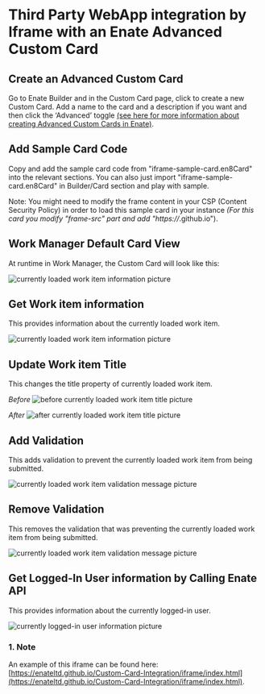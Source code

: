 # Third Party WebApp integration by Iframe with an Enate Advanced Custom Card

## Create an Advanced Custom Card

Go to Enate Builder and in the Custom Card page, click to create a new Custom Card. Add a name to the card and a description if you want and then click the ‘Advanced’ toggle [(see here for more information about creating Advanced Custom Cards in Enate)](https://docs.enate.net/enate-help/builder/builder-2021.1/custom-data-and-custom-card-configuration/super-flexible-cards).

## Add Sample Card Code

Copy and add the sample card code from "iframe-sample-card.en8Card" into the relevant sections. You can also just import "iframe-sample-card.en8Card" in Builder/Card section and play with sample.  

Note: You might need to modify the frame content in your CSP (Content Security Policy) in order to load this sample card in your instance *(For this card you modify "frame-src" part and add "https://*.github.io").

## Work Manager Default Card View

At runtime in Work Manager, the Custom Card will look like this: 

![currently loaded work item information picture](https://enateltd.github.io/Custom-Card-Integration/iframe/docs/default.jpg)

## Get Work item information

This provides information about the currently loaded work item.

![currently loaded work item information picture](https://enateltd.github.io/Custom-Card-Integration/iframe/docs/pkt-info.jpg)

## Update Work item Title 

This changes the title property of currently loaded work item.

*Before*
![before currently loaded work item title picture](https://enateltd.github.io/Custom-Card-Integration/iframe/docs/pkt-title0.jpg)

*After*
![after currently loaded work item title picture](https://enateltd.github.io/Custom-Card-Integration/iframe/docs/pkt-title1.jpg)

## Add Validation

This adds validation to prevent the currently loaded work item from being submitted.

![currently loaded work item validation message picture](https://enateltd.github.io/Custom-Card-Integration/iframe/docs/vld-added.jpg)

## Remove Validation

This removes the validation that was preventing the currently loaded work item from being submitted.

![currently loaded work item validation message picture](https://enateltd.github.io/Custom-Card-Integration/iframe/docs/vld-removed.jpg)


## Get Logged-In User information by Calling Enate API

This provides information about the currently logged-in user.

![currently logged-in user information picture](https://enateltd.github.io/Custom-Card-Integration/iframe/docs/user-info.jpg)


### 1. Note

An example of this iframe can be found here: [https://enateltd.github.io/Custom-Card-Integration/iframe/index.html](https://enateltd.github.io/Custom-Card-Integration/iframe/index.html).
